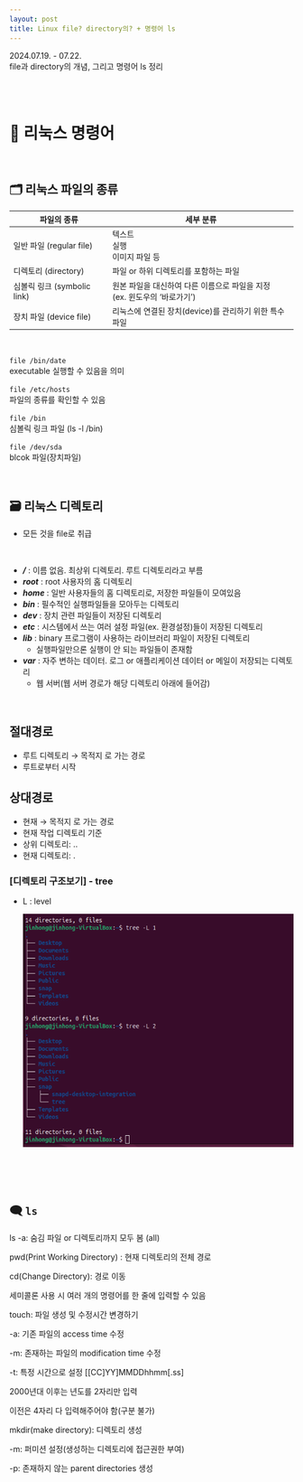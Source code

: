 ```yaml
---
layout: post
title: Linux file? directory의? + 명령어 ls
---
```


2024.07.19. - 07.22. <br>
file과 directory의 개념, 그리고 명령어 ls 정리

<br><br>


# 🐧 리눅스 명령어
<br>

## 🗂️ 리눅스 파일의 종류

| 파일의 종류 | 세부 분류 |
| --- | --- |
| 일반 파일 (regular file) | 텍스트<br> 실행<br> 이미지 파일 등 |
| 디렉토리 (directory) | 파일 or 하위 디렉토리를 포함하는 파일 |
| 심볼릭 링크 (symbolic link) | 원본 파일을 대신하여 다른 이름으로 파일을 지정<br> (ex. 윈도우의 ‘바로가기’) |
| 장치 파일 (device file) | 리눅스에 연결된 장치(device)를 관리하기 위한 특수 파일 |
<br>

`file /bin/date`<br>
executable 실행할 수 있음을 의미

`file /etc/hosts`<br>
파일의 종류를 확인할 수 있음

`file /bin`<br>
심볼릭 링크 파일 (ls -l /bin)

`file /dev/sda`<br>
blcok 파일(장치파일)

<br>

## 🗃️ 리눅스 디렉토리

- 모든 것을 file로 취급
<br>

- ***/*** : 이름 없음. 최상위 디렉토리. 루트 디렉토리라고 부름
- ***root*** : root 사용자의 홈 디렉토리
- ***home*** : 일반 사용자들의 홈 디렉토리로, 저장한 파일들이 모여있음
- ***bin*** : 필수적인 실행파일들을 모아두는 디렉토리
- ***dev*** : 장치 관련 파일들이 저장된 디렉토리
- ***etc*** : 시스템에서 쓰는 여러 설정 파일(ex. 환경설정)들이 저장된 디렉토리
- ***lib*** : binary 프로그램이 사용하는 라이브러리 파일이 저장된 디렉토리
    - 실행파일만으론 실행이 안 되는 파일들이 존재함
- ***var*** : 자주 변하는 데이터. 로그 or 애플리케이션 데이터 or 메일이 저장되는 디렉토리
    - 웹 서버(웹 서버 경로가 해당 디렉토리 아래에 들어감)

<br>

## 절대경로

- 루트 디렉토리 → 목적지 로 가는 경로
- 루트로부터 시작

## 상대경로

- 현재 → 목적지 로 가는 경로
- 현재 작업 디렉토리 기준
- 상위 디렉토리: ..
- 현재 디렉토리: .

### [디렉토리 구조보기] - tree

- L : level

    ![tree test img](<tree01.png>)

<br><br><br>

## 🗨️ `ls`
ls -a: 숨김 파일 or 디렉토리까지 모두 봄 (all)

pwd(Print Working Directory) : 현재 디렉토리의 전체 경로

cd(Change Directory): 경로 이동

세미콜론 사용 시 여러 개의 명령어를 한 줄에 입력할 수 있음

touch: 파일 생성 및 수정시간 변경하기

-a: 기존 파일의 access time 수정

-m: 존재하는 파일의 modification time 수정

-t: 특정 시간으로 설정 [[CC]YY]MMDDhhmm[.ss]

2000년대 이후는 년도를 2자리만 입력

이전은 4자리 다 입력해주어야 함(구분 불가)

mkdir(make directory): 디렉토리 생성

-m: 퍼미션 설정(생성하는 디렉토리에 접근권한 부여)

-p: 존재하지 않는 parent directories 생성